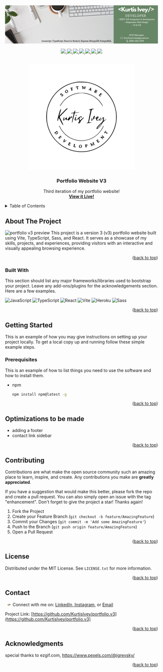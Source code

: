 ![I am a Full Stack Web Developer](https://github.com/KurtisIvey/KurtisIvey/blob/main/linkedinbanner.jpeg)

<p align="center">
  <a href="https://kurtisivey.github.io/portfolio.v2/" target="_blank">
      <img src="https://img.shields.io/badge/Portfolio-678666?&style=for-the-badge&logoColor=white">
  </a>
  <a href="https://www.linkedin.com/in/kurtisivey/" target="_blank">
    <img src="https://img.shields.io/badge/linkedin-678666?&style=for-the-badge&logo=linkedin&logoColor=white">
  </a>
  <a href="https://twitter.com/IveyCodingBjj" target="_blank">
    <img src="https://img.shields.io/badge/twitter-678666?&style=for-the-badge&logo=twitter&logoColor=white">
  </a>
  <a href="https://www.instagram.com/iv.coding.bjj/" target="_blank">
    <img src="https://img.shields.io/badge/instagram-678666?&style=for-the-badge&logo=instagram&logoColor=white">
  </a>
  <a href="https://www.codewars.com/users/KurtisIvey" target="_blank">
    <img src="https://img.shields.io/badge/codewars-678666?&style=for-the-badge&logo=codewars&logoColor=white">
  </a>
  <a href="https://leetcode.com/KurtisIvey/" target="_blank">
    <img src="https://img.shields.io/badge/leetcode-678666?&style=for-the-badge&logo=leetcode&logoColor=white">
  </a>
  <a href="mailto:kurtiveycodes@gmail.com">
    <img src="https://img.shields.io/badge/SEND%20MAIL-678666?&style=for-the-badge&logo=MAIL.RU&logoColor=white">
   </a>
</p>

<!-- PROJECT LOGO -->
<br />
<div align="center">
    <img src="https://raw.githubusercontent.com/KurtisIvey/portfolio.v3/45ff6d8e37a0a263e5f0849dfa74fa33c2a7dbb7/src/assets/logo.svg" alt="Logo" width="350" height="350">

  <h3 align="center">Portfolio Website V3</h3>

  <p align="center">
    Third iteration of my portfolio website!
    <br />
    <a href="https://kurtisivey-portfolio-ec1b4b13d7d8.herokuapp.com/"><strong>View it Live!</strong></a>
    
  </p>
</div>

<!-- TABLE OF CONTENTS -->
<details>
  <summary>Table of Contents</summary>
  <ol>
    <li>
      <a href="#about-the-project">About The Project</a>
      <ul>
        <li><a href="#built-with">Built With</a></li>
      </ul>
    </li>
    <li><a href="#getting-started">Getting Started</a></li>
    <li><a href="#prerequisites">Prerequisites</a></li>
    <li><a href="#future-optimizations">Optimizations for the future</a></li>
    <li><a href="#license">License</a></li>
    <li><a href="#contact">Contact</a></li>
    <li><a href="#acknowledgments">Acknowledgments</a></li>
  </ol>
</details>

<!-- ABOUT THE PROJECT -->

## About The Project

<img src="https://github.com/KurtisIvey/portfolio.v3/blob/master/src/assets/previews/portfolioPreview.gif?raw=true" width="" alt="portfolio v3 preview"/>
This project is a version 3 (v3) portfolio website built using Vite, TypeScript, Sass, and React. It serves as a showcase of my skills, projects, and experiences, providing visitors with an interactive and visually appealing browsing experience.

<p align="right">(<a href="#readme-top">back to top</a>)</p>

### Built With

This section should list any major frameworks/libraries used to bootstrap your project. Leave any add-ons/plugins for the acknowledgements section. Here are a few examples.

<img alt="JavaScript" src="https://img.shields.io/badge/javascript-%23323330.svg?style=for-the-badge&logo=javascript&logoColor=%23F7DF1E">
<img alt="TypeScript" src="https://img.shields.io/badge/typescript-%23007ACC.svg?style=for-the-badge&logo=typescript&logoColor=white">
<img alt="React" src="https://img.shields.io/badge/react-%2320232a.svg?style=for-the-badge&logo=react&logoColor=%2361DAFB">
<img alt="Vite" src="https://img.shields.io/badge/vite-%23646CFF.svg?style=for-the-badge&logo=vite&logoColor=white">
<img alt="Heroku" src="https://img.shields.io/badge/heroku-%23430098.svg?style=for-the-badge&logo=heroku&logoColor=white">
<img alt="Sass" src="https://img.shields.io/badge/SASS-hotpink.svg?style=for-the-badge&logo=SASS&logoColor=white">

<p align="right">(<a href="#readme-top">back to top</a>)</p>

<!-- GETTING STARTED -->

## Getting Started

This is an example of how you may give instructions on setting up your project locally.
To get a local copy up and running follow these simple example steps.

### Prerequisites

This is an example of how to list things you need to use the software and how to install them.

- npm
  ```sh
  npm install npm@latest -g
  ```

<p align="right">(<a href="#readme-top">back to top</a>)</p>

## Optimizations to be made

<ul>
  <li>adding a footer</li>
  <li>contact link sidebar</li>
</ul>

<p align="right">(<a href="#readme-top">back to top</a>)</p>

<!-- CONTRIBUTING -->

## Contributing

Contributions are what make the open source community such an amazing place to learn, inspire, and create. Any contributions you make are **greatly appreciated**.

If you have a suggestion that would make this better, please fork the repo and create a pull request. You can also simply open an issue with the tag "enhancement".
Don't forget to give the project a star! Thanks again!

1. Fork the Project
2. Create your Feature Branch (`git checkout -b feature/AmazingFeature`)
3. Commit your Changes (`git commit -m 'Add some AmazingFeature'`)
4. Push to the Branch (`git push origin feature/AmazingFeature`)
5. Open a Pull Request

<p align="right">(<a href="#readme-top">back to top</a>)</p>

<!-- LICENSE -->

## License

Distributed under the MIT License. See `LICENSE.txt` for more information.

<p align="right">(<a href="#readme-top">back to top</a>)</p>

<!-- CONTACT -->

## Contact

<p><img src="https://github.com/0xAbdulKhalid/0xAbdulKhalid/raw/main/assets/mdImages/handshake.gif" width="25">Connect with me on: <a href="https://www.linkedin.com/in/kurtisivey/" target="_blank">LinkedIn</a>,<a href="https://www.instagram.com/iv.coding.bjj/" target="_blank"> Instagram</a>, or <a href="mailto:kurtiveycodes@gmail.com">Email</a></p>

Project Link: [https://github.com/KurtisIvey/portfolio.v3](https://github.com/KurtisIvey/portfolio.v3)

<p align="right">(<a href="#readme-top">back to top</a>)</p>

<!-- ACKNOWLEDGMENTS -->

## Acknowledgments

special thanks to ezgif.com, https://www.pexels.com/@igrevsky/

<p align="right">(<a href="#readme-top">back to top</a>)</p>
